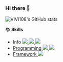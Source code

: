### Hi there 👋

![VIVI108's GitHub stats](https://github-readme-stats.vercel.app/api?username=vivi108&show_icons=true&theme=radical)

<!--
**vivi108/vivi108** is a ✨ _special_ ✨ repository because its `README.md` (this file) appears on your GitHub profile.

Here are some ideas to get you started:

- 🔭 I’m currently working on ...
- 🌱 I’m currently learning ...
- 👯 I’m looking to collaborate on ...
- 🤔 I’m looking for help with ...
- 💬 Ask me about ...
- 📫 How to reach me: ...
- 😄 Pronouns: ...
- ⚡ Fun fact: ...
-->

📚 **Skills**

* Info <a href="" target="_blank"><img src="https://img.shields.io/badge/Notion-000000?style=flat-square&logo=Notion&logoColor=white"/>
<a href="sunmyoung61@gmail.com" target="_blank"><img src="https://img.shields.io/badge/Gmail-EA4335?style=flat-square&logo=Gmail&logoColor=white"/>
<a href="github.com/vivi108" target="_blank"><img src="https://img.shields.io/badge/GitHub-181717?style=flat-square&logo=GitHub&logoColor=white"/>
* Programming <img src="https://img.shields.io/badge/Python-3776AB?style=flat-square&logo=Python&logoColor=white"/> <img src="https://img.shields.io/badge/Spring Boot-6DB33F?style=flat-square&logo=Spring Boot&logoColor=white"/>
* Framework <img src="https://img.shields.io/badge/Android Studio-3DDC84?style=flat-square&logo=Android Studio&logoColor=white"/>
